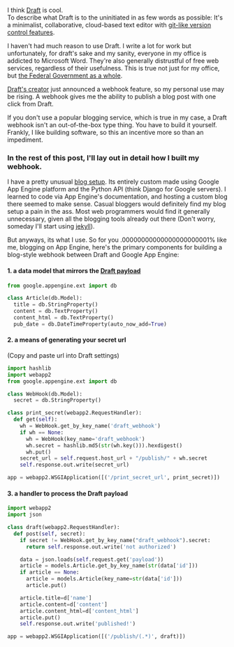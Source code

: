 I think [Draft](https://draftin.com/) is cool.  
To describe what Draft is to the uninitiated in as few words as possible: It's a minimalist, collaborative, cloud-based text editor with [git-like version control features](https://draftin.com/images/diff_view2.png).

I haven't had much reason to use Draft.  I write a lot for work but unfortunately, for draft's sake and my sanity, everyone in my office is addicted to Microsoft Word.  They're also generally distrustful of free web services, regardless of their usefulness. 
This is true not just for my office, but [the Federal Government as a whole](http://readwrite.com/2012/05/31/government-market-drags-microsoft-deeper-into-the-cloud#awesm=~obA3HoQ6Kx7h7O).

[Draft's creator](https://twitter.com/natekontny) just announced a webhook feature, so my personal use may be rising.  A webhook gives me the ability to publish a blog post with one click from Draft.

If you don't use a popular blogging service, which is true in my case, a Draft webhook isn't an out-of-the-box type thing.  You have to build it yourself.  Frankly, I like building software, so this an incentive more so than an impediment.

### In the rest of this post, I'll lay out in detail how I built my webhook.

I have a pretty unusual [blog setup](https://github.com/eblahm/eblahg).  Its entirely custom made using Google App Engine platform and the Python API (think Django for Google servers).  I learned to code via App Engine's documentation, and hosting a custom blog there seemed to make sense. Casual bloggers would definitely find my blog setup a pain in the ass.  Most web programmers would find it generally unnecessary, given all the blogging tools already out there (Don't worry, someday I'll start using [jekyll](http://jekyllrb.com/)).

But anyways, its what I use.  So for you .00000000000000000000001% like me, blogging on App Engine, here's the primary components for building a blog-style webhook between Draft and Google App Engine:

#### 1. a data model that mirrors the [Draft payload](https://draftin.com/documents/69898?token=5fjKKlZ0-AeBzqj_RAftAGdzRzl9VBfBHj5wpSWm_gU)

```python
from google.appengine.ext import db

class Article(db.Model):
  title = db.StringProperty()
  content = db.TextProperty()
  content_html = db.TextProperty()
  pub_date = db.DateTimeProperty(auto_now_add=True)
```

#### 2. a means of generating your secret url 
(Copy and paste url into Draft settings)
```python
import hashlib
import webapp2
from google.appengine.ext import db

class WebHook(db.Model):
  secret = db.StringProperty()

class print_secret(webapp2.RequestHandler):
  def get(self):
    wh = WebHook.get_by_key_name('draft_webhook')
    if wh == None:
      wh = WebHook(key_name='draft_webhook')
      wh.secret = hashlib.md5(str(wh.key())).hexdigest()
      wh.put()
    secret_url = self.request.host_url + "/publish/" + wh.secret
    self.response.out.write(secret_url)

app = webapp2.WSGIApplication([('/print_secret_url', print_secret)])
```


#### 3. a handler to process the Draft payload

```python
import webapp2
import json

class draft(webapp2.RequestHandler):
  def post(self, secret):
    if secret != WebHook.get_by_key_name("draft_webhook").secret:
      return self.response.out.write('not authorized')

    data = json.loads(self.request.get('payload'))
    article = models.Article.get_by_key_name(str(data['id']))
    if article == None:
      article = models.Article(key_name=str(data['id']))
      article.put()

    article.title=d['name']
    article.content=d['content']
    article.content_html=d['content_html']
    article.put()
    self.response.out.write('published!')

app = webapp2.WSGIApplication([('/publish/(.*)', draft)])
```
